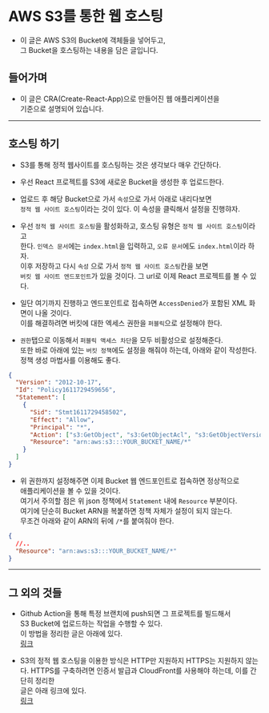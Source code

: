 <h1>AWS S3를 통한 웹 호스팅</h1>

- 이 글은 AWS S3의 Bucket에 객체들을 넣어두고,  
  그 Bucket을 호스팅하는 내용을 담은 글입니다.

<h2>들어가며</h2>

- 이 글은 CRA(Create-React-App)으로 만들어진 웹 애플리케이션을  
 기준으로 설명되어 있습니다.
<hr/>

<h2>호스팅 하기</h2>

- S3를 통해 정적 웹사이트를 호스팅하는 것은 생각보다 매우 간단하다.
- 우선 React 프로젝트를 S3에 새로운 Bucket을 생성한 후 업로드한다.

- 업로드 후 해당 Bucket으로 가서 `속성`으로 가서 아래로 내리다보면  
  `정적 웹 사이트 호스팅`이라는 것이 있다. 이 속성을 클릭해서 설정을 진행햐자.

- 우선 `정적 웹 사이트 호스팅`을 활성화하고, 호스팅 유형은 `정적 웹 사이트 호스팅`이라고  
  한다. `인덱스 문서`에는 `index.html`을 입력하고, `오류 문서`에도 `index.html`이라 하자.  
  이후 저장하고 다시 `속성` 으로 가서 `정적 웹 사이트 호스팅`칸을 보면  
  `버킷 웹 사이트 엔드포인트`가 있을 것이다. 그 url로 이제 React 프로젝트를 볼 수 있다.

* 일단 여기까지 진행하고 엔드포인트로 접속하면 `AccessDenied`가 포함된 XML 화면이 나올 것이다.  
  이를 해결하려면 버킷에 대한 엑세스 권한을 `퍼블릭`으로 설정해야 한다.

* `권한`탭으로 이동해서 `퍼블릭 액세스 차단`을 모두 비활성으로 설정해준다.  
  또한 바로 아래에 있는 `버킷 정책`에도 설정을 해줘야 하는데, 아래와 같이 작성한다.  
  정책 생성 마법사를 이용해도 좋다.

```json
{
  "Version": "2012-10-17",
  "Id": "Policy1611729459656",
  "Statement": [
    {
      "Sid": "Stmt1611729458502",
      "Effect": "Allow",
      "Principal": "*",
      "Action": ["s3:GetObject", "s3:GetObjectAcl", "s3:GetObjectVersion"],
      "Resource": "arn:aws:s3:::YOUR_BUCKET_NAME/*"
    }
  ]
}
```

- 위 권한까지 설정해주면 이제 Bucket 웹 엔드포인트로 접속하면 정상적으로  
  애플리케이션을 볼 수 있을 것이다.  
  여기서 주의할 점은 위 json 정책에서 `Statement` 내에 `Resource` 부분이다.  
  여기에 단순히 Bucket ARN을 복붙하면 정책 자체가 설정이 되지 않는다.  
  무조건 아래와 같이 ARN의 뒤에 `/*`를 붙여줘야 한다.

```json
{
  //..
  "Resource": "arn:aws:s3:::YOUR_BUCKET_NAME/*"
}
```

<hr/>

<h2>그 외의 것들</h2>

- Github Action을 통해 특정 브랜치에 push되면 그 프로젝트를 빌드해서  
  S3 Bucket에 업로드하는 작업을 수행할 수 있다.  
  이 방법을 정리한 글은 아래에 있다.  
  <a href="">링크</a>

- S3의 정적 웹 호스팅을 이용한 방식은 HTTP만 지원하지 HTTPS는 지원하지 않는다.
  HTTPS를 구축하려면 인증서 발급과 CloudFront를 사용해야 하는데, 이를 간단히 정리한  
  글은 아래 링크에 있다.  
  <a href="">링크</a>
